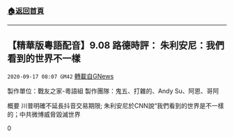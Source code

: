###  [:house:返回首頁](https://github.com/ourhimalayas/txt)
---

## 【精華版粵語配音】9.08 路德時評： 朱利安尼：我們看到的世界不一樣
`2020-09-17 08:07 GM42` [轉載自GNews](https://gnews.org/zh-hant/363354/)

製作單位：戰友之家-粵語組
製作團隊：鬼五、打雜的、Andy Su、阿恩、哥阿



概要
川普明確不延長抖音交易期限; 朱利安尼於CNN說“我們看到的世界是不一樣的；中共微博威脅毀滅世界

0

